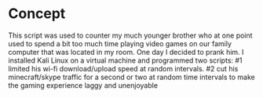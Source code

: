 Concept
===============================
This script was used to counter my much younger brother who at one point used to spend a bit too much time playing video games on our family computer that was located in my room. One day I decided to prank him. I installed Kali Linux on a virtual machine and programmed two scripts: #1 limited his wi-fi download/upload speed at random intervals. #2 cut his minecraft/skype traffic for a second or two at random time intervals to make the gaming experience laggy and unenjoyable